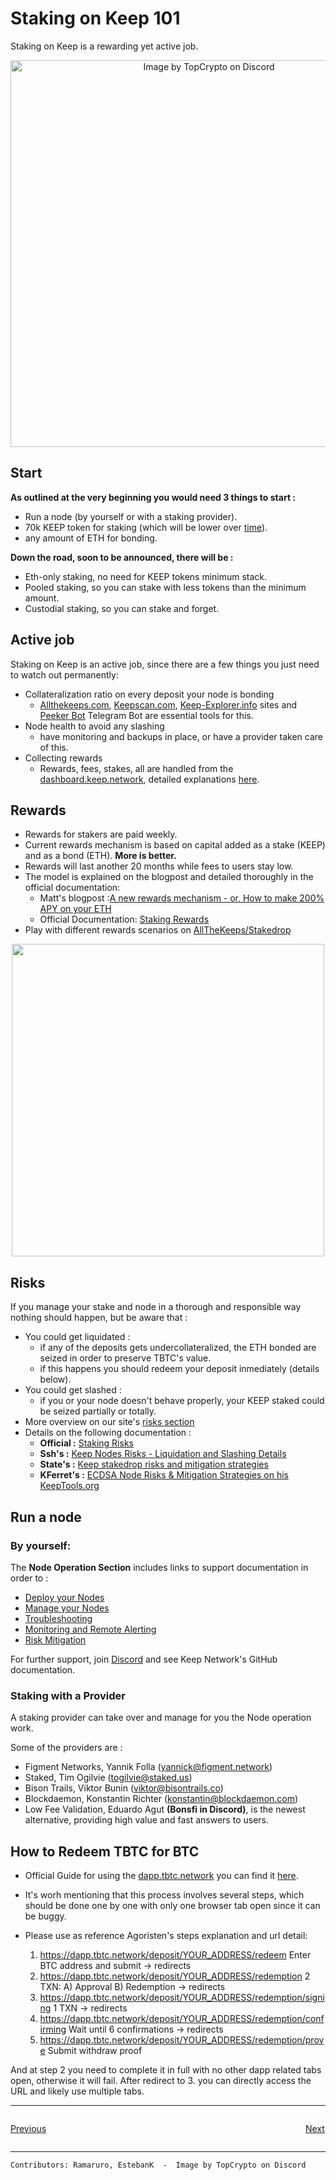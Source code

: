 # Staking on Keep 101

Staking on Keep is a rewarding yet active job. 


<p align="center">
  <img width="619" alt="Image by TopCrypto on Discord" src="https://user-images.githubusercontent.com/73607532/103183516-bd667b80-4891-11eb-9001-af77af1bd589.png">
</p>


## Start
**As outlined at the very beginning you would need 3 things to start :**
- Run a node (by yourself or with a staking provider).
- 70k KEEP token for staking (which will be lower over [time](https://staking.keep.network/about-staking/staking-economics#how-to-get-keep)).
- any amount of ETH for bonding.


**Down the road, soon to be announced, there will be :**
- Eth-only staking, no need for KEEP tokens minimum stack.
- Pooled staking, so you can stake with less tokens than the minimum amount.
- Custodial staking, so you can stake and forget.

## Active job
Staking on Keep is an active job, since there are a few things you just need to watch out permanently:

- Collateralization ratio on every deposit your node is bonding
   - [Allthekeeps.com](https://allthekeeps.com/), [Keepscan.com](https://keepscan.com/), [Keep-Explorer.info](https://keep-explorer.info/) sites and [Peeker Bot](https://t.me/keep_peeker_bot) Telegram Bot are essential tools for this.
- Node health to avoid any slashing
   - have monitoring and backups in place, or have a provider taken care of this.
- Collecting rewards
   - Rewards, fees, stakes, all are handled from the [dashboard.keep.network](https://dashboard.keep.network/overview), detailed explanations [here](https://staking.keep.network/token-dashboard/delegate-stake).

## Rewards
- Rewards for stakers are paid weekly.
- Current rewards mechanism is based on capital added as a stake (KEEP) and as a bond (ETH). **More is better.**
- Rewards will last another 20 months while fees to users stay low.
- The model is explained on the blogpost and detailed thoroughly in the official documentation:
   - Matt's blogpost :[A new rewards mechanism - 
or, How to make 200% APY on your ETH](https://blog.keep.network/a-new-rewards-mechanism-deef3412c3e1)
   - Official Documentation: [Staking Rewards](https://staking.keep.network/about-staking/staking-economics)
- Play with different rewards scenarios on [AllTheKeeps/Stakedrop](https://allthekeeps.com/stakedrop)
 
 <p align="center">
  <img width="500" src="https://user-images.githubusercontent.com/73607532/103181539-c3a02c00-4880-11eb-818c-50db877841ac.png">
</p>

   


## Risks
If you manage your stake and node in a thorough and responsible way nothing should happen, but be aware that :
- You could get liquidated :
   - if any of the deposits gets undercollateralized, the ETH bonded are seized in order to preserve TBTC's value.
   - if this happens you should redeem your deposit inmediately (details below).
- You could get slashed :
   - if you or your node doesn't behave properly, your KEEP staked could be seized partially or totally.
- More overview on our site's [risks section](Node-Operation/risks) 
- Details on the following documentation :
  - **Official :** [Staking Risks](https://staking.keep.network/about-staking/staking-risks)
  - **Ssh's :** [Keep Nodes Risks - Liquidation and Slashing Details](https://hackmd.io/@protocollayer/BkUBl7zIw)
  - **State's :** [Keep stakedrop risks and mitigation strategies](https://hackmd.io/@LayerState/KeepStakedropRisks)
  - **KFerret's :** [ECDSA Node Risks & Mitigation Strategies on his KeepTools.org](https://keeptools.org/staking/ecdsa-risks)


## Run a node
### By yourself: 
The **Node Operation Section** includes links to support documentation in order to :

- [Deploy your Nodes](Node-Operation/deploy.md)
- [Manage your Nodes](Node-Operation/manage.md)
- [Troubleshooting](Node-Operation/troubleshooting.md)
- [Monitoring and Remote Alerting](Node-Operation/monitoring.md)
- [Risk Mitigation](Node-Operation/risks.md)

For further support, join [Discord](https://discord.gg/Dkhc5t8XXD) and see Keep Network's GitHub documentation.

### Staking with a Provider
A staking provider can take over and manage for you the Node operation work. 

Some of the providers are :
- Figment Networks, Yannik Folla (yannick@figment.network) 
- Staked, Tim Ogilvie (togilvie@staked.us)
- Bison Trails, Viktor Bunin (viktor@bisontrails.co)
- Blockdaemon, Konstantin Richter (konstantin@blockdaemon.com)
- Low Fee Validation, Eduardo Agut **(Bonsfi in Discord)**, is the newest alternative, providing high value and fast answers to users.

## How to Redeem TBTC for BTC
- Official Guide for using the [dapp.tbtc.network](https://dapp.tbtc.network/) you can find it [here](https://tbtc.network/developers/how-to-use-the-tbtc-dapp/).
- It's worh mentioning that this process involves several steps, which should be done one by one with only one browser tab open since it can be buggy.
- Please use as reference Agoristen's steps explanation and url detail:

   1. https://dapp.tbtc.network/deposit/YOUR_ADDRESS/redeem    Enter BTC address and submit -> redirects
   2. https://dapp.tbtc.network/deposit/YOUR_ADDRESS/redemption    2 TXN: A) Approval B) Redemption -> redirects
   3. https://dapp.tbtc.network/deposit/YOUR_ADDRESS/redemption/signing    1 TXN -> redirects
   4. https://dapp.tbtc.network/deposit/YOUR_ADDRESS/redemption/confirming    Wait until 6 confirmations -> redirects
   5. https://dapp.tbtc.network/deposit/YOUR_ADDRESS/redemption/prove    Submit withdraw proof

And at step 2 you need to complete it in full with no other dapp related tabs open, otherwise it will fail. After redirect to 3. you can directly access the URL and likely use multiple tabs.

---
<p style="text-align: left; width:49%; display: inline-block;"><a href="/#/comparison/comparesimilar">Previous</a></p>
<p style="text-align: right; width:50%;  display: inline-block;"><a href="/#/Node-Operation/intro-operation">Next</a></p>

---

`Contributors: Ramaruro, EstebanK  -  Image by TopCrypto on Discord`
